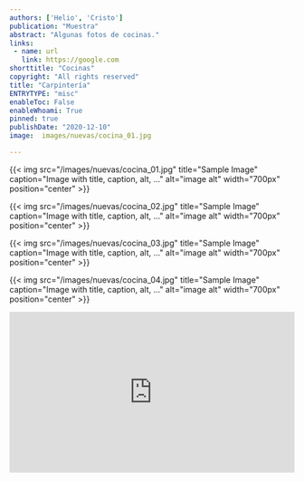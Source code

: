 ```yaml
---
authors: ['Helio', 'Cristo']
publication: "Muestra"
abstract: "Algunas fotos de cocinas."
links:
 - name: url
   link: https://google.com
shorttitle: "Cocinas"
copyright: "All rights reserved"
title: "Carpintería"
ENTRYTYPE: "misc"
enableToc: False
enableWhoami: True
pinned: true
publishDate: "2020-12-10"
image:  images/nuevas/cocina_01.jpg

---
```


{{< img src="/images/nuevas/cocina_01.jpg" title="Sample Image" caption="Image with title, caption, alt, ..." alt="image alt" width="700px" position="center" >}}

{{< img src="/images/nuevas/cocina_02.jpg" title="Sample Image" caption="Image with title, caption, alt, ..." alt="image alt" width="700px" position="center" >}}

{{< img src="/images/nuevas/cocina_03.jpg" title="Sample Image" caption="Image with title, caption, alt, ..." alt="image alt" width="700px" position="center" >}}

{{< img src="/images/nuevas/cocina_04.jpg" title="Sample Image" caption="Image with title, caption, alt, ..." alt="image alt" width="700px" position="center" >}}

<div class='modelo-wrapper'> <div style="width: 100%; padding-bottom: 56.25%; position: relative"> <div style="position: absolute; top: 0; bottom: 0; left: 0; right: 0;"> <iframe src="https://app.modelo.io/embedded/1Nmg3huZRm?viewport=false&autoplay=true&autoRotate=true&hideTools=false" style="width:100%;height:100%;" frameborder="0" mozallowfullscreen webkitallowfullscreen allowfullscreen ></iframe> </div> </div> </div>